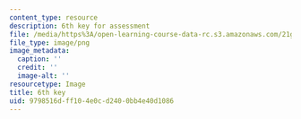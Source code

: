 ```yaml
---
content_type: resource
description: 6th key for assessment
file: /media/https%3A/open-learning-course-data-rc.s3.amazonaws.com/21g-735-advanced-topics-in-hispanic-literature-and-film-the-films-of-luis-bunuel-fall-2013/9798516dff104e0cd2400bb4e40d1086_edu_b-6th-key.png
file_type: image/png
image_metadata:
  caption: ''
  credit: ''
  image-alt: ''
resourcetype: Image
title: 6th key
uid: 9798516d-ff10-4e0c-d240-0bb4e40d1086
---
```

